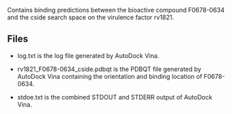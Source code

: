 Contains binding predictions between the bioactive compound F0678-0634 and the cside search space on the virulence factor rv1821.

## Files

- log.txt is the log file generated by AutoDock Vina.

- rv1821_F0678-0634_cside.pdbqt is the PDBQT file generated by AutoDock Vina containing the orientation and binding location of F0678-0634.

- stdoe.txt is the combined STDOUT and STDERR output of AutoDock Vina.

